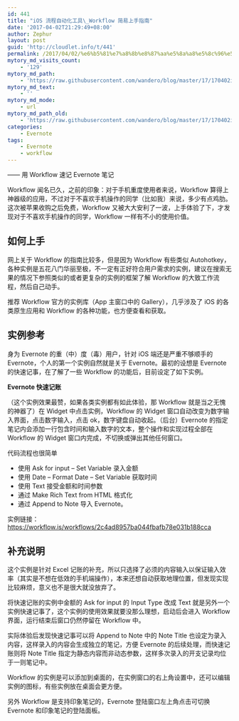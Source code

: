 ```yaml
---
id: 441
title: "iOS 流程自动化工具\_Workflow 简易上手指南"
date: '2017-04-02T21:29:49+08:00'
author: Zephur
layout: post
guid: 'http://cloudlet.info/t/441'
permalink: /2017/04/02/%e6%b5%81%e7%a8%8b%e8%87%aa%e5%8a%a8%e5%8c%96%e5%b7%a5%e5%85%b7-workflow%ef%bc%88ios%ef%bc%89-%e7%ae%80%e6%98%93%e4%b8%8a%e6%89%8b%e6%8c%87%e5%8d%97/
mytory_md_visits_count:
    - '129'
mytory_md_path:
    - 'https://raw.githubusercontent.com/wandero/blog/master/17/170402iOS%20%E6%B5%81%E7%A8%8B%E8%87%AA%E5%8A%A8%E5%8C%96%E5%B7%A5%E5%85%B7%C2%A0Workflow%20%E7%AE%80%E6%98%93%E4%B8%8A%E6%89%8B%E6%8C%87%E5%8D%97.md'
mytory_md_text:
    - ''
mytory_md_mode:
    - url
mytory_md_path_old:
    - 'https://raw.githubusercontent.com/wandero/blog/master/17/170402iOS%20%E6%B5%81%E7%A8%8B%E8%87%AA%E5%8A%A8%E5%8C%96%E5%B7%A5%E5%85%B7%C2%A0Workflow%20%E7%AE%80%E6%98%93%E4%B8%8A%E6%89%8B%E6%8C%87%E5%8D%97.md'
categories:
    - Evernote
tags:
    - Evernote
    - workflow
---
```


—— 用 Workflow 速记 Evernote 笔记

Workflow 闻名已久，之前的印象：对于手机重度使用者来说，Workflow 算得上神器级的应用，不过对于不喜欢手机操作的同学（比如我）来说，多少有点鸡肋。这次被苹果收购之后免费，Workflow 又被大大安利了一波，上手体验了下，才发现对于不喜欢手机操作的同学，Workflow 一样有不小的使用价值。

## 如何上手

网上关于 Workflow 的指南比较多，但是因为 Workflow 有些类似 Autohotkey，各种实例是五花八门华丽至极，不一定有正好符合用户需求的实例，建议在搜索无果的情况下参照类似的或者更复杂的实例的框架了解 Workflow 的大致工作流程，然后自己动手。

推荐 Workflow 官方的实例库（App 主窗口中的 Gallery），几乎涉及了 iOS 的各类原生应用和 Workflow 的各种功能，也方便查看和获取。

## 实例参考

身为 Evernote 的重（中）度（毒）用户，针对 iOS 端还是严重不够顺手的 Evernote，个人的第一个实例自然就是关于 Evernote。最初的设想是 Evernote 的快速记事，在了解了一些 Workflow 的功能后，目前设定了如下实例。

**Evernote 快速记账**

（这个实例效果最赞，如果各类实例都有如此体验，那 Workflow 就是当之无愧的神器了）在 Widget 中点击实例，Workflow 的 Widget 窗口自动改变为数字输入界面，点击数字输入，点击 ok，数字键盘自动收起。（后台）Evernote 的指定笔记内会添加一行包含时间和输入数字的文本，整个操作和实现过程全部在 Workflow 的 Widget 窗口内完成，不切换或弹出其他任何窗口。

代码流程也很简单

- 使用 Ask for input – Set Variable 录入金额
- 使用 Date – Format Date – Set Variable 获取时间
- 使用 Text 接受金额和时间参数
- 通过 Make Rich Text from HTML 格式化
- 通过 Append to Note 导入 Evernote。

实例链接：https://workflow.is/workflows/2c4ad8957ba044fbafb78e031b188cca

## 补充说明

这个实例是针对 Excel 记账的补充，所以只选择了必须的内容输入以保证输入效率（其实是不想在低效的手机端操作），本来还想自动获取地理位置，但发现实现比较麻烦，意义也不是很大就没放弃了。

将快速记账的实例中金额的 Ask for input 的 Input Type 改成 Text 就是另外一个实例快速记事了，这个实例的使用效果就要没那么理想，启动后会进入 Workflow 界面，运行结束后窗口仍然停留在 Workflow 中。

实际体验后发现快速记事可以将 Append to Note 中的 Note Title 也设定为录入内容，这样录入的内容会生成独立的笔记，方便 Evernote 的后续处理，而快速记账则将 Note Title 指定为静态内容而非动态参数，这样多次录入的开支记录均位于一则笔记中。

Workflow 的实例是可以添加到桌面的，在实例窗口的右上角设置中，还可以编辑实例的图标，有些实例放在桌面会更方便。

另外 Workflow 是支持印象笔记的，Evernote 登陆窗口左上角点击可切换 Evernote 和印象笔记的登陆面板。
